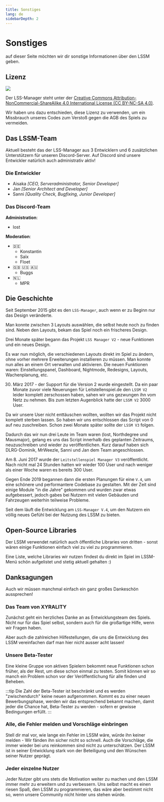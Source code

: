 ```yaml
---
title: Sonstiges
lang: de
sidebarDepth: 2
---
```


# Sonstiges

auf dieser Seite möchten wir dir sonstige Informationen über den LSSM geben.

## Lizenz
[![](https://mirrors.creativecommons.org/presskit/buttons/88x31/svg/by-nc-sa.eu.svg)][license]


Der LSS-Manager steht unter der [Creative Commons Attribution-NonCommercial-ShareAlike 4.0 International License (CC BY-NC-SA 4.0)][license].

Wir haben uns dazu entschieden, diese Lizenz zu verwenden, um ein Missbrauch unseres Codes zum Verstoß gegen die AGB des Spiels zu vermeiden.

## Das LSSM-Team
Aktuell besteht das der LSS-Manager aus 3 Entwicklern und 6 zusätzlichen Unterstützern für unseren <a :href="$themeConfig.variables.discord" target="_blank">Discord-Server</a>. Auf Discord sind unsere Entwickler natürlich auch administrativ aktiv!

### Die Entwickler
* Aisaka *[CEO, Serveradministrator, Senior Developer]*
* Jan *[Senior Architect and Developer]*
* Sanni *[Quality Check, Bugfixing, Junior Developer]*

### Das Discord-Team
**Administration**:
* lost

**Moderation**:
* 🇩🇪
    * Konstantin
    * Saïx
    * Floet
* 🇬🇧 🇺🇸 🇦🇺
    * Buggs
* 🇳🇱
    * MPR
    
## Die Geschichte
Seit September 2015 gibt es den `LSS-Manager`, auch wenn er zu Beginn nur das Design veränderte.

Man konnte zwischen 3 Layouts auswählen, die selbst heute noch zu finden sind. Neben den Layouts, bekam das Spiel noch ein frischeres Design.

Drei Monate später begann das Projekt `LSS Manager V2` - neue Funktionen und ein neues Design.

Es war nun möglich, die verschiedenen Layouts direkt im Spiel zu ändern, ohne vorher mehrere Erweiterungen installieren zu müssen. Man konnte nun alles an einem Ort verwalten und aktivieren. Die neuen Funktionen waren: Einstellungspanel, Dashboard, Nightmode, Redesigns, Layouts, Wachenplanung, etc.

30. März 2017 - der Support für die Version 2 wurde eingestellt. Da ein paar Monate zuvor viele Neuerungen für Leitstellenspiel.de den `LSSM V2` leider komplett zerschossen haben, sahen wir uns gezwungen ihn vom Netz zu nehmen. Bis zum letzten Augenblick hatte der `LSSM V2` 3000 User.

Da wir unsere User nicht enttäuschen wollten, wollten wir das Projekt nicht komplett sterben lassen. So haben wir uns entschlossen das Script von 0 auf neu zuschreiben. Schon zwei Monate später sollte der `LSSM V3` folgen.

Dadurch das wir nun drei Leute im Team waren (lost, Northdegree und Mausmajor), gelang es uns das Script innerhalb des geplanten Zeitraums, neuzuschreiben und wieder zu veröffentlichen. Kurz darauf haben sich DLRG-Dominik, MrWeezle, Sanni und Jan dem Team angeschlossen.

Am 8. Juni 2017 wurde der `Leitstellenspiel Manager V3` veröffentlicht. Nach nicht mal 24 Stunden hatten wir wieder 100 User und nach weniger als einer Woche waren es bereits 300 User.

Gegen Ende 2019 begannen dann die ersten Planungen für eine `V.4`, um eine schönere und performantere Codebase zu gestalten. Mit der Zeit sind einige Module "in die Jahre" gekommen und wurden zwar etwas aufgebessert, jedoch gabes bei Nutzern mit vielen Gebäuden und Fahrzeugen weiterhin teilweise Probleme.

Seit dem läuft die Entwicklung am `LSS-Manager V.4`, um den Nutzern ein völlig neues Gefühl bei der Nutzung des LSSM zu bieten.

## Open-Source Libraries
Der LSSM verwendet natürlich auch öffentliche Libraries von dritten - sonst wären einige Funktionen einfach viel zu viel zu programmieren.

Eine Liste, welche Libraries wir nutzen findest du direkt im Spiel im LSSM-Menü schön aufgelistet und stetig aktuell gehalten :)

## Danksagungen
Auch wir müssen manchmal einfach ein ganz großes Dankeschön aussprechen!

### Das Team von XYRALITY
Zunächst geht ein herzliches Danke an as Entwicklungsteam des Spiels. Nicht nur für das Spiel selbst, sondern auch für die großartige Hilfe, wenn wir Fragen haben.

Aber auch die zahlreichen Hilfestellungen, die uns die Entwicklung des LSSM vereinfachen darf man hier nicht ausser acht lassen!

### Unsere Beta-Tester
Eine kleine Gruppe von aktiven Spielern bekommt neue Funktionen schon früher, als der Rest, um diese schon einmal zu testen. Somit können wir so manch ein Problem schon vor der Veröffentlichung für alle finden und Beheben.

:::tip
Die Zahl der Beta-Tester ist beschränkt und es werden "zwischendurch" keine neuen aufgenommen. Kommt es zu einer neuen Bewerbungsphase, werden wir das entsprechend bekannt machen, damit jeder die Chance hat, Beta-Tester zu werden - sofern er gewisse Bedingungen erfüllt.
:::

### Alle, die Fehler melden und Vorschläge einbringen
Stell dir mal vor, wie lange ein Fehler im LSSM wäre, würde ihn keiner melden - Wir fänden ihn sicher nicht so schnell. Auch die Vorschläge, die immer wieder bei uns reinkommen sind nicht zu unterschätzen. Der LSSM ist in seiner Entwicklung stark von der Beteiligung und den Wünschen seiner Nutzer geprägt.

### Jeder einzelne Nutzer
Jeder Nutzer gibt uns stets die Motivation weiter zu machen und den LSSM immer mehr zu erweitern und zu verbessern. Uns selbst macht es einen riesen Spaß, den LSSM zu programmieren, das wäre aber bestimmt nicht so, wenn unsere Community nicht hinter uns stehen würde.

[license]: https://creativecommons.org/licenses/by-nc-sa/4.0/deed.de

